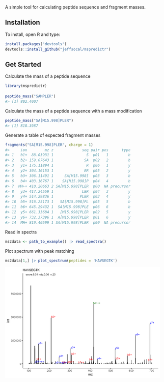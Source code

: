 A simple tool for calculating peptide sequence and fragment masses.

## Installation

To install, open R and type:

``` r
install.packages("devtools")
devtools::install_github("jeffsocal/mspredictr")
```

## Get Started

Calculate the mass of a peptide sequence

``` r
library(mspredictr)

peptide_mass("SAMPLER")
#> [1] 802.4007
```

Calculate the mass of a peptide sequence with a mass modification

``` r
peptide_mass("SA[M15.998]PLER")
#> [1] 818.3987
```

Generate a table of expected fragment masses

``` r
fragments("SA[M15.998]PLER", charge = 1)
#>     ion        mz z             seq pair pos      type
#> 1   b1+  88.03931 1               S  p01   1         b
#> 2   b2+ 159.07643 1              SA  p02   2         b
#> 3   y1+ 175.11894 1               R  p06   1         y
#> 4   y2+ 304.16153 1              ER  p05   2         y
#> 5   b3+ 306.11491 1     SA[M15.998]  p03   3         b
#> 6   b4+ 403.16767 1    SA[M15.998]P  p04   4         b
#> 7  MH++ 410.20663 2 SA[M15.998]PLER  p00  NA precursor
#> 8   y3+ 417.24559 1             LER  p04   3         y
#> 9   y4+ 514.29836 1            PLER  p03   4         y
#> 10  b5+ 516.25173 1   SA[M15.998]PL  p05   5         b
#> 11  b6+ 645.29432 1  SA[M15.998]PLE  p06   6         b
#> 12  y5+ 661.33684 1   [M15.998]PLER  p02   5         y
#> 13  y6+ 732.37396 1  A[M15.998]PLER  p01   6         y
#> 14  MH+ 819.40599 1 SA[M15.998]PLER  p00  NA precursor
```

Read in spectra

``` r
ms2data <- path_to_example() |> read_spectra()
```

Plot spectrum with peak matching

``` r
ms2data[1,] |> plot_spectrum(peptides = 'HAVSEGTK')
```

![](README-unnamed-chunk-7-1.png)

